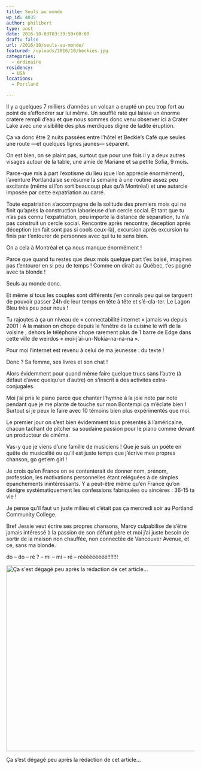 ```yaml
---
title: Seuls au monde
wp_id: 4035
author: philibert
type: post
date: 2016-10-03T03:39:59+00:00
draft: false
url: /2016/10/seuls-au-monde/
featured: /uploads/2016/10/beckies.jpg
categories:
  - ordinaire
residency:
  - USA
locations:
  - Portland

---
```

Il y a quelques 7 milliers d&rsquo;années un volcan a erupté un peu trop fort au point de s&rsquo;effondrer sur lui même. Un soufflé raté qui laisse un énorme cratère rempli d&rsquo;eau et que nous sommes donc venu observer ici à Crater Lake avec une visibilité des plus merdiques digne de ladite éruption.

Ça va donc être 2 nuits passées entre l&rsquo;hôtel et Beckie&rsquo;s Café que seules une route —et quelques lignes jaunes— séparent.

On est bien, on se plaint pas, surtout que pour une fois il y a deux autres visages autour de la table, une amie de Mariane et sa petite Sofia, 9 mois.

Parce-que mis à part l&rsquo;exotisme du lieu (que l&rsquo;on apprécie énormément), l&rsquo;aventure Portlandaise se résume la semaine à une routine assez peu excitante (même si l&rsquo;on sort beaucoup plus qu&rsquo;à Montréal) et une <span class="s1">autarcie</span> imposée par cette expatriation au carré.

Toute expatriation s&rsquo;accompagne de la solitude des premiers mois qui ne finit qu&rsquo;après la construction laborieuse d&rsquo;un cercle social. Et tant que tu n&rsquo;as pas connu l&rsquo;expatriation, peu importe la distance de séparation, tu n&rsquo;a pas construit un cercle social. Rencontre après rencontre, déception après déception (en fait sont pas si cools ceux-là), excursion après excursion tu finis par t&rsquo;entourer de personnes avec qui tu te sens bien.

On a cela à Montréal et ça nous manque énormément !

Parce que quand tu restes que deux mois quelque part t&rsquo;es baisé, imagines pas t&rsquo;entourer en si peu de temps ! Comme on dirait au Québec, t&rsquo;es pogné avec ta blonde !

Seuls au monde donc.

Et même si tous les couples sont différents j&rsquo;en connaîs peu qui se targuent de pouvoir passer 24h de leur temps en tête à tête et s&rsquo;é-cla-ter. Le Lagon Bleu très peu pour nous !

Tu rajoutes à ça un niveau de « connectabilité internet » jamais vu depuis 2001 : À la maison on chope depuis le fenêtre de la cuisine le wifi de la voisine ; dehors le téléphone chope rarement plus de 1 barre de Edge dans cette ville de weirdos « moi-j&rsquo;ai-un-Nokia-na-na-na ».
  
Pour moi l&rsquo;internet est revenu à celui de ma jeunesse : du texte !

Donc ? Sa femme, ses livres et son chat !

Alors évidemment pour quand même faire quelque trucs sans l&rsquo;autre (à défaut d&rsquo;avec quelqu&rsquo;un d&rsquo;autre) on s&rsquo;inscrit à des activités extra-conjugales.

Moi j&rsquo;ai pris le piano parce que chanter l&rsquo;hymne à la joie note par note pendant que je me plante de touche sur mon Bontempi ça m&rsquo;éclate bien ! Surtout si je peux le faire avec 10 témoins bien plus expérimentés que moi.

Le premier jour on s&rsquo;est bien évidemment tous présentés à l&rsquo;américaine, chacun tachant de pitcher sa soudaine passion pour le piano comme devant un producteur de cinéma.

Vas-y que je viens d&rsquo;une famille de musiciens ! Que je suis un poète en quête de musicalité ou qu&rsquo;il est juste temps que j&rsquo;écrive mes propres chanson, go get&#8217;em girl !

Je crois qu&rsquo;en France on se contenterait de donner nom, prénom, profession, les motivations personnelles étant reléguées à de simples épanchements inintéressants. Y a peut-être même qu&rsquo;en France qu&rsquo;on dénigre systématiquement les confessions fabriquées ou sincères : 36-15 ta vie !
  
Je pense qu&rsquo;il faut un juste milieu et c&rsquo;était pas ça mercredi soir au Portland Community College.

Bref Jessie veut écrire ses propres chansons, Marcy culpabilise de s&rsquo;être jamais intéressé à la passion de son défunt père et moi j&rsquo;ai juste besoin de sortir de la maison non chauffée, non connectée de Vancouver Avenue, et ce, sans ma blonde.

do &#8211; do &#8211; ré ? &#8211; mi &#8211; mi &#8211; ré &#8211; rééééééééé!!!!!!!

<div id="attachment_4041" class="wp-caption alignnone" style="max-width: 1024px">
  <img class="size-large wp-image-4041" src="/uploads/2016/10/IMG-6257-1024x496.jpg" alt="Ça s'est dégagé peu après la rédaction de cet article..." width="1024" height="496" srcset="/uploads/2016/10/IMG-6257-1024x496.jpg 1024w, /uploads/2016/10/IMG-6257-300x145.jpg 300w, /uploads/2016/10/IMG-6257-263x127.jpg 263w, /uploads/2016/10/IMG-6257-650x315.jpg 650w" sizes="(max-width: 1024px) 100vw, 1024px" />
  
  <p class="wp-caption-text">
    Ça s&rsquo;est dégagé peu après la rédaction de cet article&#8230;
  </p>
</div>

&nbsp;
